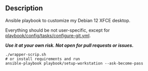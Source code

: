 ## Description

Ansible playbook to customize my Debian 12 XFCE desktop.

Everything should be not user-specific, except for [playbook/config/tasks/configure-git.yml](/playbook/config/tasks/configure-git.yml).

**_Use it at your own risk. Not open for pull requests or issues._**

```
./wrapper-scrip.sh
# or install requirements and run
ansible-playbook playbook/setup-workstation --ask-become-pass
```
